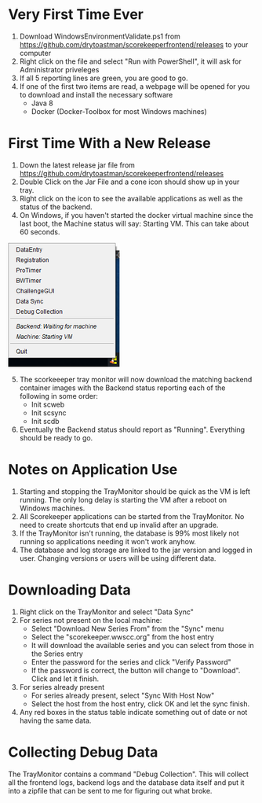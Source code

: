 
# Very First Time Ever
1. Download WindowsEnvironmentValidate.ps1 from https://github.com/drytoastman/scorekeeperfrontend/releases to your computer
2. Right click on the file and select "Run with PowerShell", it will ask for Administrator priveleges
3. If all 5 reporting lines are green, you are good to go.
4. If one of the first two items are read, a webpage will be opened for you to download and install the necessary software
    * Java 8
    * Docker (Docker-Toolbox for most Windows machines)

# First Time With a New Release
1. Down the latest release jar file from https://github.com/drytoastman/scorekeeperfrontend/releases
2. Double Click on the Jar File and a cone icon should show up in your tray.
3. Right click on the icon to see the available applications as well as the status of the backend.
4. On Windows, if you haven't started the docker virtual machine since the last boot, the Machine status will say: Starting VM.  This can take about 60 seconds.

![ContextMenu](images/contextmenu.png)

5. The scorkeeeper tray monitor will now download the matching backend container images with the Backend status reporting each of the following in some order:
    * Init scweb
    * Init scsync
    * Init scdb
6. Eventually the Backend status should report as "Running".  Everything should be ready to go.

# Notes on Application Use

1. Starting and stopping the TrayMonitor should be quick as the VM is left running.  The only long delay is starting the VM after a reboot on Windows machines.
2. All Scorekeeper applications can be started from the TrayMonitor.  No need to create shortcuts that end up invalid after an upgrade.
3. If the TrayMonitor isn't running, the database is 99% most likely not running so applications needing it won't work anyhow.
4. The database and log storage are linked to the jar version and logged in user.  Changing versions or users will be using different data.

# Downloading Data

1. Right click on the TrayMonitor and select "Data Sync"
2. For series not present on the local machine:
    * Select "Download New Series From" from the "Sync" menu
    * Select the "scorekeeper.wwscc.org" from the host entry
    * It will download the available series and you can select from those in the Series entry
    * Enter the password for the series and click "Verify Password"
    * If the password is correct, the button will change to "Download".  Click and let it finish.
3. For series already present
    * For series already present, select "Sync With Host Now"
    * Select the host from the host entry, click OK and let the sync finish.
4. Any red boxes in the status table indicate something out of date or not having the same data.


# Collecting Debug Data

The TrayMonitor contains a command "Debug Collection".  This will collect all the frontend logs, backend logs and the database data itself and put it into a zipfile
that can be sent to me for figuring out what broke.


